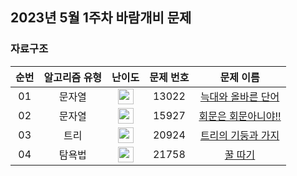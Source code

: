 ## 2023년 5월 1주차 바람개비 문제

### 자료구조

| 순번 | 알고리즘 유형 | 난이도 | 문제 번호 | 문제 이름 |
| :-----: | :-----: | :-----: | :-----: | :-----: |
| 01 | 문자열 | <img height="25px" width="25px" src="https://static.solved.ac/tier_small/9.svg"/> | 13022 | [늑대와 올바른 단어](https://www.acmicpc.net/problem/13022) |
| 02 | 문자열 | <img height="25px" width="25px" src="https://static.solved.ac/tier_small/11.svg"/> | 15927 | [회문은 회문아니야!!](https://www.acmicpc.net/problem/15927) |
| 03 | 트리 | <img height="25px" width="25px" src="https://static.solved.ac/tier_small/11.svg"/> | 20924 | [트리의 기둥과 가지](https://www.acmicpc.net/problem/20924) |
| 04 | 탐욕법 | <img height="25px" width="25px" src="https://static.solved.ac/tier_small/11.svg"/> | 21758 | [꿀 따기](https://www.acmicpc.net/problem/21758) |